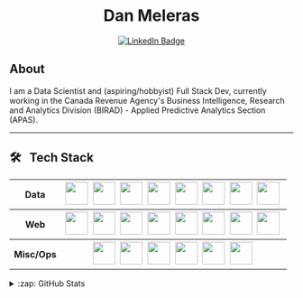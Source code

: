 <h1 align="center"> Dan Meleras </h1>
<p align="center">
<a href="https://www.linkedin.com/in/daniel-meleras-29794920a/"><img src="https://img.shields.io/badge/LinkedIn-blue?style=for-the-badge&logo=linkedin&logoColor=white" alt="LinkedIn Badge"></a>
</p>

<h2> About </h2>

I am a Data Scientist and (aspiring/hobbyist) Full Stack Dev, currently working in the Canada Revenue Agency's Business Intelligence, Research and Analytics Division (BIRAD) - Applied Predictive Analytics Section (APAS).


---

<h2> 🛠 &nbsp; Tech Stack </h2>


<table>
  <tr>
    <th>Data</th>
    <th>
        <img src="https://cdn.jsdelivr.net/gh/devicons/devicon/icons/python/python-original-wordmark.svg" width="40" height="40" />&nbsp;
        <img src="https://cdn.jsdelivr.net/gh/devicons/devicon/icons/numpy/numpy-original-wordmark.svg" width="40" height="40"  />&nbsp;
        <img src="https://cdn.jsdelivr.net/gh/devicons/devicon/icons/jupyter/jupyter-original-wordmark.svg" width="40" height="40"  />&nbsp;
        <img src="https://cdn.jsdelivr.net/gh/devicons/devicon/icons/pandas/pandas-original-wordmark.svg" width="40" height="40"  />&nbsp;
        <img src="https://cdn.jsdelivr.net/gh/devicons/devicon/icons/tensorflow/tensorflow-original.svg" width="40" height="40"  />&nbsp;
        <img src="https://cdn.jsdelivr.net/gh/devicons/devicon/icons/postgresql/postgresql-original-wordmark.svg" width="40" height="40"  />&nbsp;
        <img src="https://xuri.me/wp-content/uploads/2016/03/apache-spark-logo.png" width="40" heigh="40" />&nbsp;
        <img src="https://cdn.jsdelivr.net/gh/devicons/devicon/icons/spss/spss-plain.svg" width="40" height="40"/>&nbsp;
    
  </tr>
  <tr>
    <th>Web</th>
    <th>
        <img src="https://cdn.jsdelivr.net/gh/devicons/devicon/icons/html5/html5-original-wordmark.svg" width="40" height="40"  />&nbsp;
        <img src="https://cdn.jsdelivr.net/gh/devicons/devicon/icons/css3/css3-original-wordmark.svg" width="40" height="40" />&nbsp;    
        <img src="https://cdn.jsdelivr.net/gh/devicons/devicon/icons/javascript/javascript-original.svg" width="40" height="40"/>&nbsp;
        <img src="https://cdn.jsdelivr.net/gh/devicons/devicon/icons/webpack/webpack-original-wordmark.svg" width="40" height="40"/>&nbsp;
        <img src="https://cdn.jsdelivr.net/gh/devicons/devicon/icons/react/react-original-wordmark.svg" width="40" height="40"/>&nbsp;
        <img src="https://cdn.jsdelivr.net/gh/devicons/devicon/icons/d3js/d3js-original.svg" width="40" height="40"/>&nbsp;
        <img src="https://cdn.jsdelivr.net/gh/devicons/devicon/icons/nodejs/nodejs-original-wordmark.svg" width="40" height="40"/>&nbsp;
        <img src="https://cdn.jsdelivr.net/gh/devicons/devicon/icons/flask/flask-original-wordmark.svg" width="40" height="40"/>&nbsp;

  </tr>
  <tr>
    <th> Misc/Ops </th>
    <th>
        <img src="https://cdn.jsdelivr.net/gh/devicons/devicon/icons/linux/linux-original.svg" width="40" height="40"/>&nbsp;
        <img src="https://cdn.jsdelivr.net/gh/devicons/devicon/icons/amazonwebservices/amazonwebservices-original-wordmark.svg" width="40" height="40"/>&nbsp;
        <img src="https://cdn.jsdelivr.net/gh/devicons/devicon/icons/docker/docker-original-wordmark.svg" width="40" height="40"/>&nbsp;
        <img src="https://cdn.jsdelivr.net/gh/devicons/devicon/icons/git/git-original-wordmark.svg" width="40" height="40"/>&nbsp;
        <img src="https://cdn.jsdelivr.net/gh/devicons/devicon/icons/jest/jest-plain.svg" width="40" height="40"/>&nbsp;
        <img src="https://cdn.jsdelivr.net/gh/devicons/devicon/icons/vscode/vscode-original.svg" width="40" height="40"/>&nbsp;

  </tr>
</table>
<details>
  <summary>:zap: GitHub Stats</summary>

  <img align="left" alt="Try's GitHub Stats" src="https://github-readme-stats.vercel.app/api?username=danme-l&show_icons=true&hide_border=true&theme=vue-dark" />

</details>

